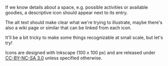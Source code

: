 If we know details about a space, e.g. possible activities or available goodies, a descriptive icon should appear next to its entry. 

The alt text should make clear what we're trying to illustrate, maybe there's also a wiki page or similar that can be linked from each icon.

It'll be a bit tricky to make some things recognizable at small scale, but let's try!


Icons are designed with Inkscape (100 x 100 px) and are released under [CC-BY-NC-SA 3.0](https://creativecommons.org/licenses/by-nc-sa/3.0/) unless specified otherwise.
